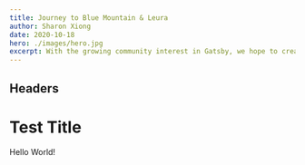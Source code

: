 ```yaml
---
title: Journey to Blue Mountain & Leura
author: Sharon Xiong
date: 2020-10-18
hero: ./images/hero.jpg
excerpt: With the growing community interest in Gatsby, we hope to create more resources that make it easier for anyone to grasp the power of this incredible tool.
---
```


## Headers

# Test Title

Hello World!